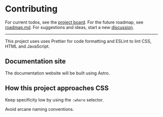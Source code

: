 # Contributing

For current todos, see the [project board](https://github.com/orgs/BaseKitUI/projects/1). For the future roadmap, see [roadmap.md](https://github.com/BaseKitUI/BaseKitUI/blob/main/roadmap.md). For suggestions and ideas, start a new [discussion](https://github.com/orgs/BaseKitUI/discussions).

---

This project uses uses Prettier for code formatting and ESLint to lint CSS, HTML and JavaScript.

## Documentation site

The documentation website will be built using Astro.

## How this project approaches CSS

Keep specificity low by using the `:where` selector. 

Avoid arcane naming conventions.